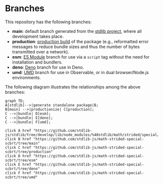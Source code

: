 <!--

@license Apache-2.0

Copyright (c) 2022 The Stdlib Authors.

Licensed under the Apache License, Version 2.0 (the "License");
you may not use this file except in compliance with the License.
You may obtain a copy of the License at

    http://www.apache.org/licenses/LICENSE-2.0

Unless required by applicable law or agreed to in writing, software
distributed under the License is distributed on an "AS IS" BASIS,
WITHOUT WARRANTIES OR CONDITIONS OF ANY KIND, either express or implied.
See the License for the specific language governing permissions and
limitations under the License.

-->

# Branches

This repository has the following branches:

-   **main**: default branch generated from the [stdlib project][stdlib-url], where all development takes place.
-   **production**: [production build][production-url] of the package (e.g., reformatted error messages to reduce bundle sizes and thus the number of bytes transmitted over a network).
-   **esm**: [ES Module][esm-url] branch for use via a `script` tag without the need for installation and bundlers.
-   **deno**: [Deno][deno-url] branch for use in Deno.
-   **umd**: [UMD][umd-url] branch for use in Observable, or in dual browser/Node.js environments.

The following diagram illustrates the relationships among the above branches:

```mermaid
graph TD;
A[stdlib]-->|generate standalone package|B;
B[main] -->|productionize| C[production];
C -->|bundle| D[esm];
C -->|bundle| E[deno];
C -->|bundle| F[umd];

click A href "https://github.com/stdlib-js/stdlib/tree/develop/lib/node_modules/%40stdlib/math/strided/special/scbrt"
click B href "https://github.com/stdlib-js/math-strided-special-scbrt/tree/main"
click C href "https://github.com/stdlib-js/math-strided-special-scbrt/tree/production"
click D href "https://github.com/stdlib-js/math-strided-special-scbrt/tree/esm"
click E href "https://github.com/stdlib-js/math-strided-special-scbrt/tree/deno"
click F href "https://github.com/stdlib-js/math-strided-special-scbrt/tree/umd"
```

[stdlib-url]: https://github.com/stdlib-js/stdlib/tree/develop/lib/node_modules/%40stdlib/math/strided/special/scbrt
[production-url]: https://github.com/stdlib-js/math-strided-special-scbrt/tree/production
[deno-url]: https://github.com/stdlib-js/math-strided-special-scbrt/tree/deno
[umd-url]: https://github.com/stdlib-js/math-strided-special-scbrt/tree/umd
[esm-url]: https://github.com/stdlib-js/math-strided-special-scbrt/tree/esm